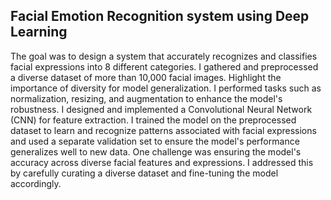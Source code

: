 ## Facial Emotion Recognition system using Deep Learning
The goal was to design a system that accurately recognizes and classifies facial expressions into 8 different categories. I gathered and preprocessed a diverse dataset of more than 10,000 facial images. Highlight the importance of diversity for model generalization. I performed tasks such as normalization, resizing, and augmentation to enhance the model's robustness. I designed and implemented a Convolutional Neural Network (CNN) for feature extraction. I trained the model on the preprocessed dataset to learn and recognize patterns associated with facial expressions and used a separate validation set to ensure the model's performance generalizes well to new data. One challenge was ensuring the model's accuracy across diverse facial features and expressions. I addressed this by carefully curating a diverse dataset and fine-tuning the model accordingly. 
